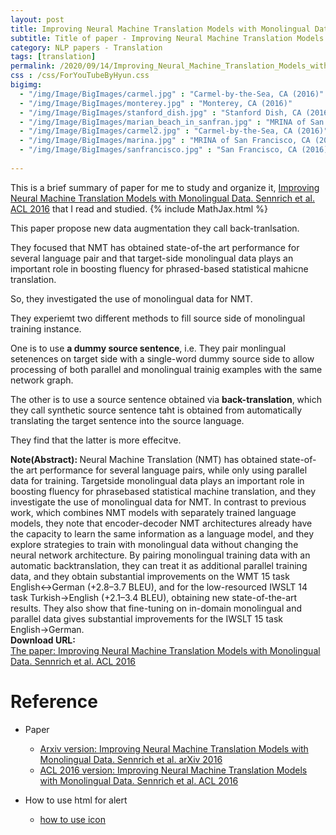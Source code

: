 ```yaml
---
layout: post
title: Improving Neural Machine Translation Models with Monolingual Data. Sennrich et al. ACL. 2016.
subtitle: Title of paper - Improving Neural Machine Translation Models with Monolingual Data. Sennrich et al. ACL. 2016.
category: NLP papers - Translation
tags: [translation]
permalink: /2020/09/14/Improving_Neural_Machine_Translation_Models_with_Monolingual_Data/
css : /css/ForYouTubeByHyun.css
bigimg: 
  - "/img/Image/BigImages/carmel.jpg" : "Carmel-by-the-Sea, CA (2016)"
  - "/img/Image/BigImages/monterey.jpg" : "Monterey, CA (2016)"
  - "/img/Image/BigImages/stanford_dish.jpg" : "Stanford Dish, CA (2016)"
  - "/img/Image/BigImages/marian_beach_in_sanfran.jpg" : "MRINA of San Francisco, CA (2016)"
  - "/img/Image/BigImages/carmel2.jpg" : "Carmel-by-the-Sea, CA (2016)"
  - "/img/Image/BigImages/marina.jpg" : "MRINA of San Francisco, CA (2016)"
  - "/img/Image/BigImages/sanfrancisco.jpg" : "San Francisco, CA (2016)"
  
---
```


This is a brief summary of paper for me to study and organize it, [Improving Neural Machine Translation Models with Monolingual Data. Sennrich et al. ACL 2016](https://www.aclweb.org/anthology/P16-1009/) that I read and studied. 
{% include MathJax.html %}

This paper propose new data augmentation they call back-tranlsation. 

They focused that NMT has obtained state-of-the art performance for several language pair and that target-side monolingual data plays an important role in boosting fluency for phrased-based statistical mahicne translation.

So, they investigated the use of monolingual data for NMT. 

They experiemt two different methods to fill source side of monolingual training instance. 

One is to use **a dummy source sentence**, i.e. They pair monlingual setenences on target side with a single-word dummy source side **<null>** to allow processing of both parallel and monolingual trainig examples with the same network graph.

The other is to use a source sentence obtained via **back-translation**, which they call synthetic source sentence taht is obtained from automatically translating the target sentence into the source language.

They find that the latter is more effecitve. 

<div class="alert alert-info" role="alert"><i class="fa fa-info-circle"></i> <b>Note(Abstract): </b>
Neural Machine Translation (NMT) has obtained state-of-the art performance for several language pairs, while only using parallel data for training. Targetside monolingual data plays an important role in boosting fluency for phrasebased statistical machine translation, and they investigate the use of monolingual data for NMT. In contrast to previous work, which combines NMT models with separately trained language models, they note that encoder-decoder NMT architectures already have the capacity to learn the same information as a language model, and they explore strategies to train with monolingual data without changing the neural network architecture. By pairing monolingual training data with an automatic backtranslation, they can treat it as additional parallel training data, and they obtain substantial improvements on the WMT 15 task English↔German (+2.8–3.7 BLEU), and for the low-resourced IWSLT 14 task Turkish→English (+2.1–3.4 BLEU), obtaining new state-of-the-art results. They also show that fine-tuning on in-domain monolingual and parallel data gives substantial improvements for the IWSLT 15 task English→German.
</div>
    
<div class="alert alert-success" role="alert"><i class="fa fa-paperclip fa-lg"></i> <b>Download URL: </b><br>
  <a href="https://www.aclweb.org/anthology/P16-1009/">The paper: Improving Neural Machine Translation Models with Monolingual Data. Sennrich et al. ACL 2016</a>
</div>

# Reference 

- Paper 
  - [Arxiv version: Improving Neural Machine Translation Models with Monolingual Data. Sennrich et al. arXiv 2016](https://arxiv.org/abs/1511.06709)
  - [ACL 2016 version: Improving Neural Machine Translation Models with Monolingual Data. Sennrich et al. ACL 2016](https://www.aclweb.org/anthology/P16-1009/)
  
- How to use html for alert
  - [how to use icon](http://idratherbewriting.com/documentation-theme-jekyll/mydoc_icons.html)
    


